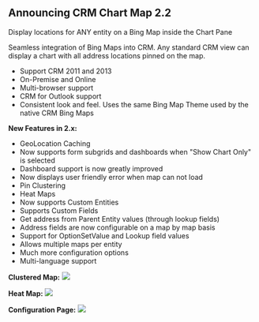 ## Announcing CRM Chart Map 2.2
Display locations for ANY entity on a Bing Map inside the Chart Pane

Seamless integration of Bing Maps into CRM.  Any standard CRM view can display a chart with all address locations pinned on the map.

* Support CRM 2011 and 2013
* On-Premise and Online
* Multi-browser support
* CRM for Outlook support
* Consistent look and feel.  Uses the same Bing Map Theme used by the native CRM Bing Maps

**New Features in 2.x:**
* GeoLocation Caching
* Now supports form subgrids and dashboards when "Show Chart Only" is selected
* Dashboard support is now greatly improved
* Now displays user friendly error when map can not load
* Pin Clustering
* Heat Maps
* Now supports Custom Entities
* Supports Custom Fields
* Get address from Parent Entity values (through lookup fields)
* Address fields are now configurable on a map by map basis
* Support for OptionSetValue and Lookup field values
* Allows multiple maps per entity
* Much more configuration options
* Multi-language support

**Clustered Map:**
![](Home_contacts.png)

**Heat Map:**
![](Home_heatmap.png)

**Configuration Page:**
![](Home_configpage.png)
